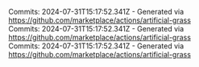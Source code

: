 Commits: 2024-07-31T15:17:52.341Z - Generated via https://github.com/marketplace/actions/artificial-grass
<br>
Commits: 2024-07-31T15:17:52.341Z - Generated via https://github.com/marketplace/actions/artificial-grass
<br>
Commits: 2024-07-31T15:17:52.341Z - Generated via https://github.com/marketplace/actions/artificial-grass
<br>

